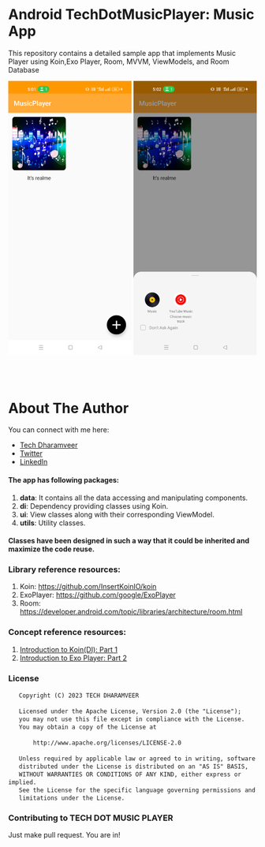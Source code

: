 # Android TechDotMusicPlayer: Music App

This repository contains a detailed sample app that implements Music Player using Koin,Exo Player, Room, MVVM, ViewModels,  and Room Database
<p align="center">
  <img src="https://raw.githubusercontent.com/crazeapps2018/TechDotMusicPlayer/master/images/home.png" width="250">
  <img src="https://raw.githubusercontent.com/crazeapps2018/TechDotMusicPlayer/master/images/home_2.png" width="250">
</p>
<br>

<br>

# About The Author
You can connect with me here:
* [Tech Dharamveer](https://www.techdharamveer.com/)
* [Twitter](https://twitter.com/techdharamveer)
* [LinkedIn](www.linkedin.com/in/techdharamveer)

#### The app has following packages:
1. **data**: It contains all the data accessing and manipulating components.
2. **di**: Dependency providing classes using Koin.
3. **ui**: View classes along with their corresponding ViewModel.
4. **utils**: Utility classes.

#### Classes have been designed in such a way that it could be inherited and maximize the code reuse.

### Library reference resources:
1. Koin: https://github.com/InsertKoinIO/koin
2. ExoPlayer: https://github.com/google/ExoPlayer
3. Room: https://developer.android.com/topic/libraries/architecture/room.html

### Concept reference resources:
1. [Introduction to Koin(DI): Part 1](https://insert-koin.io/)
2. [Introduction to Exo Player: Part 2](https://github.com/google/ExoPlayer)



### License
```
   Copyright (C) 2023 TECH DHARAMVEER

   Licensed under the Apache License, Version 2.0 (the "License");
   you may not use this file except in compliance with the License.
   You may obtain a copy of the License at

       http://www.apache.org/licenses/LICENSE-2.0

   Unless required by applicable law or agreed to in writing, software
   distributed under the License is distributed on an "AS IS" BASIS,
   WITHOUT WARRANTIES OR CONDITIONS OF ANY KIND, either express or implied.
   See the License for the specific language governing permissions and
   limitations under the License.
```

### Contributing to TECH DOT MUSIC PLAYER
Just make pull request. You are in!
